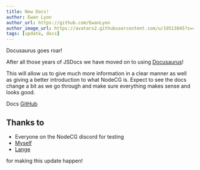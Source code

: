 ```yaml
---
title: New Docs!
author: Ewan Lyon
author_url: https://github.com/EwanLyon
author_image_url: https://avatars2.githubusercontent.com/u/19513845?s=460&v=4
tags: [update, docs]
---
```

Docusaurus goes roar!

<!--truncate-->

After all those years of JSDocs we have moved on to using [Docusaurus](https://v2.docusaurus.io/)!

This will allow us to give much more information in a clear manner as well as giving a better introduction to what NodeCG is.
Expect to see the docs change a bit as we go through and make sure everything makes sense and looks good.

Docs [GitHub](https://github.com/nodecg/docs)

## Thanks to

- Everyone on the NodeCG discord for testing
- [Myself](https://github.com/EwanLyon)
- [Lange](https://github.com/Lange)

for making this update happen!
